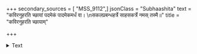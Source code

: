 +++
secondary_sources = [ "MSS_9112",]
jsonClass = "Subhaashita"
text = "कविरनुहरति च्छायां पदमेकं पादमेकमर्धं वा।  \nसकलप्रबन्धहर्त्रे साहसकर्त्रे नमस् तस्मै॥"
title = "कविरनुहरति च्छायाम्"

+++

<details><summary>Text</summary>

कविरनुहरति च्छायां पदमेकं पादमेकमर्धं वा।  
सकलप्रबन्धहर्त्रे साहसकर्त्रे नमस् तस्मै॥
</details>
